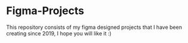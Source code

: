 # Figma-Projects
This repository consists of my figma designed projects that I have been creating since 2019, I hope you will like it :)
